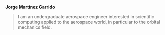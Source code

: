 **Jorge Martínez Garrido**

> I am an undergraduate aerospace engineer interested in scientific computing
applied to the aerospace world, in particular to the orbital mechanics field.
